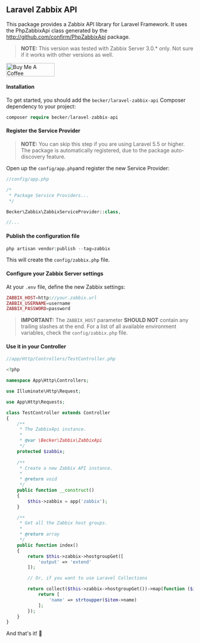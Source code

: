 ## Laravel Zabbix API

This package provides a Zabbix API library for Laravel Framework. It uses the PhpZabbixApi class generated by the http://github.com/confirm/PhpZabbixApi package.

> **NOTE:** This version was tested with Zabbix Server 3.0.* only. Not sure if it works with other versions as well.

<a href="https://www.buymeacoffee.com/vbecker" target="_blank"><img src="https://cdn.buymeacoffee.com/buttons/v2/default-yellow.png" alt="Buy Me A Coffee" style="height: 36px !important;width: 130px !important;" ></a>

#### Installation

To get started, you should add the `becker/laravel-zabbix-api` Composer dependency to your project:

```php
composer require becker/laravel-zabbix-api
```

#### Register the Service Provider

> **NOTE:** You can skip this step if you are using Laravel 5.5 or higher. The package is automatically registered, due to the package auto-discovery feature.

Open up the ``config/app.php``and register the new Service Provider:

```php
//config/app.php

/*
 * Package Service Providers...
 */

Becker\Zabbix\ZabbixServiceProvider::class,

//...
```

#### Publish the configuration file

```php
php artisan vendor:publish --tag=zabbix
```
This will create the ``config/zabbix.php`` file.


#### Configure your Zabbix Server settings

At your ``.env`` file, define the new Zabbix settings:

```php
ZABBIX_HOST=http://your.zabbix.url
ZABBIX_USERNAME=username
ZABBIX_PASSWORD=password
```
> **IMPORTANT:** The `ZABBIX_HOST` parameter **SHOULD NOT** contain any trailing slashes at the end. For a list of all available environment variables, check the `config/zabbix.php` file.

#### Use it in your Controller

```php
//app/Http/Controllers/TestController.php

<?php

namespace App\Http\Controllers;

use Illuminate\Http\Request;

use App\Http\Requests;

class TestController extends Controller
{
    /**
     * The ZabbixApi instance.
     *
     * @var \Becker\Zabbix\ZabbixApi
     */
    protected $zabbix;
    
    /**
     * Create a new Zabbix API instance.
     *
     * @return void
     */
    public function __construct()
    {
        $this->zabbix = app('zabbix');
    }

    /**
     * Get all the Zabbix host groups.
     *
     * @return array
     */
    public function index()
    {
        return $this->zabbix->hostgroupGet([
            'output' => 'extend'
        ]);

        // Or, if you want to use Laravel Collections

        return collect($this->zabbix->hostgroupGet())->map(function ($item) {
            return [
                'name' => strtoupper($item->name)
            ];
        });
    }
}
```

And that's it! :beers:
